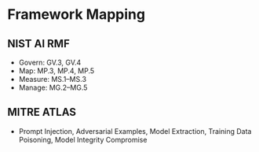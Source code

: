 # Framework Mapping

## NIST AI RMF
- Govern: GV.3, GV.4
- Map: MP.3, MP.4, MP.5
- Measure: MS.1–MS.3
- Manage: MG.2–MG.5

## MITRE ATLAS
- Prompt Injection, Adversarial Examples, Model Extraction, Training Data Poisoning, Model Integrity Compromise
